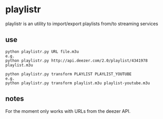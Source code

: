 playlistr
=========

playlistr is an utility to import/export playlists from/to streaming services

use
---

    python playlistr.py URL file.m3u
    e.g.
    python playlistr.py http://api.deezer.com/2.0/playlist/4341978 playlist.m3u

    python playlistr.py transform PLAYLIST PLAYLIST_YOUTUBE
    e.g.
    python playlistr.py transform playlist.m3u playlist-youtube.m3u

notes
-----

For the moment only works with URLs from the deezer API.

